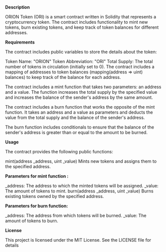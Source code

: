 **Description**

ORION Token (ORI) is a smart contract written in Solidity that represents a cryptocurrency token. The contract includes functionality to mint new tokens, burn existing tokens, and keep track of token balances for different addresses.

**Requirements**

The contract includes public variables to store the details about the token:

Token Name: "ORION"
Token Abbreviation: "ORI"
Total Supply: The total number of tokens in circulation (initially set to 0).
The contract includes a mapping of addresses to token balances (mapping(address => uint) balances) to keep track of the balance for each address.

The contract includes a mint function that takes two parameters: an address and a value. The function increases the total supply by the specified value and increases the balance of the sender's address by the same amount.

The contract includes a burn function that works the opposite of the mint function. It takes an address and a value as parameters and deducts the value from the total supply and the balance of the sender's address.

The burn function includes conditionals to ensure that the balance of the sender's address is greater than or equal to the amount to be burned.

**Usage**

The contract provides the following public functions:

mint(address _address, uint _value)
Mints new tokens and assigns them to the specified address.

**Parameters for mint function :**

_address: The address to which the minted tokens will be assigned.
_value: The amount of tokens to mint.
burn(address _address, uint _value)
Burns existing tokens owned by the specified address.

**Parameters for burn function:**

_address: The address from which tokens will be burned.
_value: The amount of tokens to burn.

**License**

This project is licensed under the MIT License. See the LICENSE file for details
